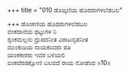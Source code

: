 +++
title = "010 ಡೊಙ್ಕಣಿಯ ಹೊದರುಗಳಲೆಡಬಲ"

+++
ಡೊಂಕಣಿಯ ಹೊದರುಗಳಲೆಡಬಲ  
ವಂಕದಾನೆಯ ಥಟ್ಟುಗಳ ನಿ  
ಶ್ಶಂಕಮಲ್ಲನು ದ್ರುಪದನೀತ ವಿರಾಟನೃಪನೀತ  
ಮುಂಕುಡಿಯ ನಾಯಕರಿವರು ಪತಿ  
ಯಂಕಕಾರರು ಇವರ ಬಳಿಯಲಿ  
ಬಿಂಕದೆರಡಕ್ಷೋಣಿ ಬಲವದೆ ರಾಯ ನೋಡೆಂದ     ॥10॥